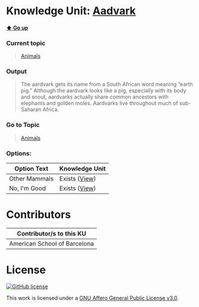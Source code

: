 # Knowledge Unit: [Aadvark](../../knowledge_units/animals/aadvark.md)

#### [:arrow_up: Go up](../../topics/animals.md)
### Current topic
> [Animals](../../topics/animals.md)
### Output
> The aardvark gets its name from a South African word meaning “earth pig.” Although the aardvark looks like a pig, especially with its body and snout, aardvarks actually share common ancestors with elephants and golden moles. Aardvarks live throughout much of sub-Saharan Africa.
### Go to Topic
> [Animals](../../topics/animals.md)

### Options: 

| Option Text | Knowledge Unit |
| - | - |  
| Other Mammals  |  Exists ([View](../../knowledge_units/animals/other-mammals.md))  |  
| No, I&#039;m Good  |  Exists ([View](../../knowledge_units/animals/no-im-good.md))  | 

# Contributors

| Contributor/s to this KU |
| - | 
| American School of Barcelona |

# License
[![GitHub license](https://img.shields.io/github/license/inbrainz/cerebro)](https://github.com/inbrainz/cerebro/blob/master/LICENSE)

This work is licensed under a [GNU Affero General Public License v3.0](https://www.gnu.org/licenses/agpl-3.0.txt).